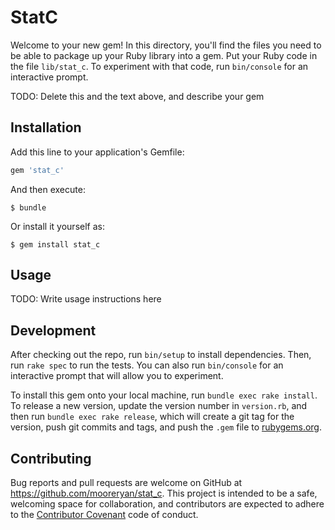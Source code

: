 # StatC

Welcome to your new gem! In this directory, you'll find the files you need to be able to package up your Ruby library into a gem. Put your Ruby code in the file `lib/stat_c`. To experiment with that code, run `bin/console` for an interactive prompt.

TODO: Delete this and the text above, and describe your gem

## Installation

Add this line to your application's Gemfile:

```ruby
gem 'stat_c'
```

And then execute:

    $ bundle

Or install it yourself as:

    $ gem install stat_c

## Usage

TODO: Write usage instructions here

## Development

After checking out the repo, run `bin/setup` to install dependencies. Then, run `rake spec` to run the tests. You can also run `bin/console` for an interactive prompt that will allow you to experiment.

To install this gem onto your local machine, run `bundle exec rake install`. To release a new version, update the version number in `version.rb`, and then run `bundle exec rake release`, which will create a git tag for the version, push git commits and tags, and push the `.gem` file to [rubygems.org](https://rubygems.org).

## Contributing

Bug reports and pull requests are welcome on GitHub at https://github.com/mooreryan/stat_c. This project is intended to be a safe, welcoming space for collaboration, and contributors are expected to adhere to the [Contributor Covenant](http://contributor-covenant.org) code of conduct.
